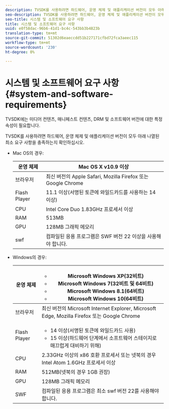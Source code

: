 ```yaml
---
description: TVSDK를 사용하려면 하드웨어, 운영 체제 및 애플리케이션 버전이 모두 아래 나열된 최소 요구 사항을 충족하는지 확인하십시오.
seo-description: TVSDK를 사용하려면 하드웨어, 운영 체제 및 애플리케이션 버전이 모두 아래 나열된 최소 요구 사항을 충족하는지 확인하십시오.
seo-title: 시스템 및 소프트웨어 요구 사항
title: 시스템 및 소프트웨어 요구 사항
uuid: e0f58dac-96b6-41d1-bc4c-543bb3b4823b
translation-type: tm+mt
source-git-commit: 51302d6eaeccdd51b227171cfbd72fca3aeec115
workflow-type: tm+mt
source-wordcount: '230'
ht-degree: 0%

---
```



# 시스템 및 소프트웨어 요구 사항{#system-and-software-requirements}

TVSDK에는 미디어 컨텐츠, 매니페스트 컨텐츠, DRM 및 소프트웨어 버전에 대한 특정 속성이 필요합니다.

TVSDK를 사용하려면 하드웨어, 운영 체제 및 애플리케이션 버전이 모두 아래 나열된 최소 요구 사항을 충족하는지 확인하십시오.

<!--<a id="section_FD9C110E85BB483B869FBB94E5662710"></a>-->

* Mac OS의 경우:

   | 운영 체제 | Mac OS X v10.9 이상 |
   |---|---|
   | 브라우저 | 최신 버전의 Apple Safari, Mozilla Firefox 또는 Google Chrome |
   | Flash Player | 11.1 이상(서명된 토큰에 와일드카드를 사용하는 14 이상) |
   | CPU | Intel Core Duo 1.83GHz 프로세서 이상 |
   | RAM | 513MB |
   | GPU | 128MB 그래픽 메모리 |
   | swf | 컴파일된 응용 프로그램은 SWF 버전 22 이상을 사용해야 합니다. |

* Windows의 경우:

   | 운영 체제 | <ul><li>Microsoft Windows XP(32비트)</li><li>Microsoft Windows 7(32비트 및 64비트)</li><li>Microsoft Windows 8.1(64비트)</li><li>Microsoft Windows 10(64비트)</li></ul> |
   |---|---|
   | 브라우저 | 최신 버전의 Microsoft Internet Explorer, Microsoft Edge, Mozilla Firefox 또는 Google Chrome |
   | Flash Player | <ul><li>14 이상(서명된 토큰에 와일드카드 사용)</li><li>15 이상(하드웨어 단계에서 소프트웨어 스테이지로 매끄럽게 대비하기 위해)</li></ul> |
   | CPU | 2.33GHz 이상의 x86 호환 프로세서 또는 넷북의 경우 Intel Atom 1.6GHz 프로세서 이상 |
   | RAM | 512MB(넷북의 경우 1GB 권장) |
   | GPU | 128MB 그래픽 메모리 |
   | SWF | 컴파일된 응용 프로그램은 최소 swf 버전 22를 사용해야 합니다. |
